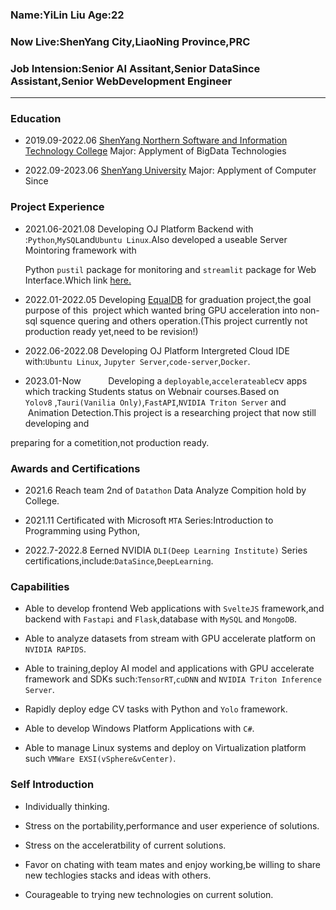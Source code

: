 ### Name:YiLin Liu           Age:22

### Now Live:ShenYang City,LiaoNing Province,PRC

### Job Intension:Senior AI Assitant,Senior DataSince Assistant,Senior WebDevelopment Engineer

---

### Education

- 2019.09-2022.06     [ShenYang Northern Software and Information Technology College](https://www.baidu.com/link?url=z6QKwCjqmJ_yTS1Emcg0lYbIau3DRHga4oHjzrW3OmJ3JjzomKjNJ4uvSSa5JrY3&wd=&eqid=a798b431000619ce00000002641d3665)  Major: Applyment of BigData Technologies

- 2022.09-2023.06     [ShenYang University](https://www.baidu.com/link?url=KdmF9QJdkfCuMk3dO8GhwX1l0wA4YQH_9rJvoewijfTJFN1HibC5rQY6zPIzvTzj&wd=&eqid=a23f6ea90017aabd00000002641d3685)  Major: Applyment of Computer Since

### Project Experience

- 2021.06-2021.08     Developing OJ Platform Backend with :`Python`,`MySQL`and`Ubuntu Linux`.Also developed a useable Server Mointoring framework with
  
  Python `pustil` package for monitoring and `streamlit` package for Web Interface.Which link [here.](https://github.com/RosterMouch/Elins-Python-Server-Monitor)

- 2022.01-2022.05     Developing [EqualDB](https://github.com/RosterMouch/EQual-DB) for graduation project,the goal purpose of this  project which wanted bring GPU acceleration into non-sql squence quering and others operation.(This project currently not production ready yet,need to be revision!)

- 2022.06-2022.08     Developing OJ Platform Intergreted Cloud IDE with:`Ubuntu Linux`, `Jupyter Server`,`code-server`,`Docker`.

- 2023.01-Now           Developing a `deployable`,`accelerateable`cv apps which tracking Students status on Webnair courses.Based on `Yolov8` ,`Tauri(Vanilia Only)`,`FastAPI`,`NVIDIA Triton Server` and  Animation Detection.This project is a researching project that now still developing and 

preparing for a cometition,not production ready.

### Awards and Certifications

- 2021.6    Reach team 2nd of `Datathon` Data Analyze Compition hold by College.

- 2021.11  Certificated with Microsoft `MTA` Series:Introduction to Programming using Python,

- 2022.7-2022.8 Eerned NVIDIA `DLI(Deep Learning Institute)` Series certifications,include:`DataSince`,`DeepLearning`.

### Capabilities

- Able to develop frontend Web applications with `SvelteJS` framework,and backend with `Fastapi` and `Flask`,database with `MySQL` and `MongoDB`.

- Able to analyze datasets from stream with GPU accelerate platform on `NVIDIA RAPIDS`.

- Able to training,deploy AI model and applications with GPU accelerate framework and SDKs such:`TensorRT`,`cuDNN` and `NVIDIA Triton Inference Server`.

- Rapidly deploy edge CV tasks with Python and `Yolo` framework.

- Able to develop Windows Platform Applications with `C#`.

- Able to manage Linux systems and deploy on Virtualization platform such `VMWare EXSI(vSphere&vCenter)`.

### Self Introduction

- Individually thinking.

- Stress on the portability,performance and user experience of solutions.

- Stress on the acceleratbility of current solutions.

- Favor on chating with team mates and enjoy working,be willing to share new techlogies stacks and ideas with others.

- Courageable to trying new technologies on current solution. 


